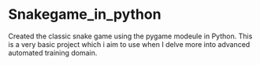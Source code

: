 # Snakegame_in_python
Created the classic snake game using the pygame modeule in Python.
This is a very basic project which i aim to use when I delve more into advanced automated training domain.
